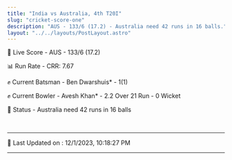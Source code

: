 ```yaml
---
title: "India vs Australia, 4th T20I"
slug: "cricket-score-one"
description: "AUS - 133/6 (17.2) - Australia need 42 runs in 16 balls."
layout: "../../layouts/PostLayout.astro"
---
```


🔴 Live Score - AUS - 133/6 (17.2)  

📊 Run Rate - CRR: 7.67  

✊ Current Batsman - Ben Dwarshuis* - 1(1)  

✊ Current Bowler - Avesh Khan* - 2.2 Over 21 Run - 0 Wicket  

📑 Status - Australia need 42 runs in 16 balls

<br />

***

📝 Last Updated on : 12/1/2023, 10:18:27 PM

***

